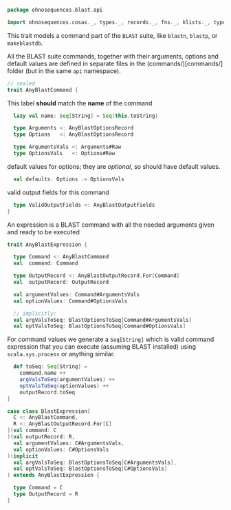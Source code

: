 
```scala
package ohnosequences.blast.api

import ohnosequences.cosas._, types._, records._, fns._, klists._, typeUnions._
```


This trait models a command part of the `BLAST` suite, like `blastn`, `blastp`, or `makeblastdb`.

All the BLAST suite commands, together with their arguments, options and default values
are defined in separate files in the (commands/)[commands/] folder (but in the same `api` namespace).


```scala
// sealed
trait AnyBlastCommand {
```

This label **should** match the **name** of the command

```scala
  lazy val name: Seq[String] = Seq(this.toString)

  type Arguments <: AnyBlastOptionsRecord
  type Options   <: AnyBlastOptionsRecord

  type ArgumentsVals <: Arguments#Raw
  type OptionsVals   <: Options#Raw
```

default values for options; they are *optional*, so should have default values.

```scala
  val defaults: Options := OptionsVals
```

valid output fields for this command

```scala
  type ValidOutputFields <: AnyBlastOutputFields
}
```


An expression is a BLAST command with all the needed arguments given and ready to be executed


```scala
trait AnyBlastExpression {

  type Command <: AnyBlastCommand
  val  command: Command

  type OutputRecord <: AnyBlastOutputRecord.For[Command]
  val  outputRecord: OutputRecord

  val argumentValues: Command#ArgumentsVals
  val optionValues: Command#OptionsVals

  // implicitly:
  val argValsToSeq: BlastOptionsToSeq[Command#ArgumentsVals]
  val optValsToSeq: BlastOptionsToSeq[Command#OptionsVals]
```

For command values we generate a `Seq[String]` which is valid command expression that you can
execute (assuming BLAST installed) using `scala.sys.process` or anything similar.

```scala
  def toSeq: Seq[String] =
    command.name ++
    argValsToSeq(argumentValues) ++
    optValsToSeq(optionValues) ++
    outputRecord.toSeq
}

case class BlastExpression[
  C <: AnyBlastCommand,
  R <: AnyBlastOutputRecord.For[C]
](val command: C
)(val outputRecord: R,
  val argumentValues: C#ArgumentsVals,
  val optionValues: C#OptionsVals
)(implicit
  val argValsToSeq: BlastOptionsToSeq[C#ArgumentsVals],
  val optValsToSeq: BlastOptionsToSeq[C#OptionsVals]
) extends AnyBlastExpression {

  type Command = C
  type OutputRecord = R
}

```




[main/scala/api/commands/blastn.scala]: commands/blastn.scala.md
[main/scala/api/commands/blastp.scala]: commands/blastp.scala.md
[main/scala/api/commands/blastx.scala]: commands/blastx.scala.md
[main/scala/api/commands/makeblastdb.scala]: commands/makeblastdb.scala.md
[main/scala/api/commands/tblastn.scala]: commands/tblastn.scala.md
[main/scala/api/commands/tblastx.scala]: commands/tblastx.scala.md
[main/scala/api/expressions.scala]: expressions.scala.md
[main/scala/api/options.scala]: options.scala.md
[main/scala/api/outputFields.scala]: outputFields.scala.md
[main/scala/api/package.scala]: package.scala.md
[test/scala/CommandGeneration.scala]: ../../../test/scala/CommandGeneration.scala.md
[test/scala/OutputFieldsSpecification.scala]: ../../../test/scala/OutputFieldsSpecification.scala.md
[test/scala/OutputParsing.scala]: ../../../test/scala/OutputParsing.scala.md